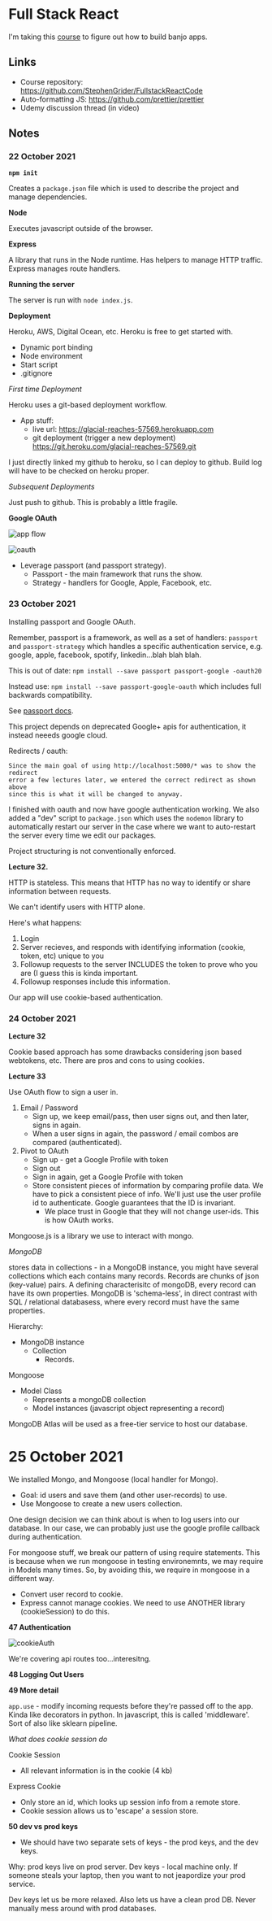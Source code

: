 # Full Stack React

I'm taking this
[course](https://www.udemy.com/course/node-with-react-fullstack-web-development/learn/lecture/7593644#overview)
to figure out how to build banjo apps.

## Links

- Course repository: https://github.com/StephenGrider/FullstackReactCode
- Auto-formatting JS: https://github.com/prettier/prettier
- Udemy discussion thread (in video)

## Notes

### 22 October 2021

**`npm init`**

Creates a `package.json` file which is used to describe the project and manage
dependencies.

**Node**

Executes javascript outside of the browser.

**Express**

A library that runs in the Node runtime. Has helpers to manage HTTP traffic.
Express manages route handlers.

**Running the server**

The server is run with `node index.js`.

**Deployment**

Heroku, AWS, Digital Ocean, etc. Heroku is free to get started with.

- Dynamic port binding
- Node environment
- Start script
- .gitignore

_First time Deployment_

Heroku uses a git-based deployment workflow.

- App stuff:
  - live url: https://glacial-reaches-57569.herokuapp.com
  - git deployment (trigger a new deployment) https://git.heroku.com/glacial-reaches-57569.git

I just directly linked my github to heroku, so I can deploy to github. Build log
will have to be checked on heroku proper.

_Subsequent Deployments_

Just push to github. This is probably a little fragile.

**Google OAuth**

![app flow]("./img/app_flow.png")

![oauth]("./img/oauth.png")

- Leverage passport (and passport strategy).
  - Passport - the main framework that runs the show.
  - Strategy - handlers for Google, Apple, Facebook, etc.

### 23 October 2021

Installing passport and Google OAuth.

Remember, passport is a framework, as well as a set of handlers: `passport` and
`passport-strategy` which handles a specific authentication service, e.g.
google, apple, facebook, spotify, linkedin...blah blah blah.

This is out of date:
`npm install --save passport passport-google -oauth20`

Instead use:
`npm install --save passport-google-oauth` which includes full backwards compatibility.

See [passport docs](http://www.passportjs.org/packages/passport-google-oauth/).

This project depends on deprecated Google+ apis for authentication, it instead neeeds google cloud.

Redirects / oauth:

```
Since the main goal of using http://localhost:5000/* was to show the redirect
error a few lectures later, we entered the correct redirect as shown above
since this is what it will be changed to anyway.
```

I finished with oauth and now have google authentication working. We also added a "dev" script to
`package.json` which uses the `nodemon` library to automatically restart our server in the case
where we want to auto-restart the server every time we edit our packages.

Project structuring is not conventionally enforced.

**Lecture 32.**

HTTP is stateless. This means that HTTP has no way to identify or share information between
requests.

We can't identify users with HTTP alone.

Here's what happens:

1. Login
2. Server recieves, and responds with identifying information (cookie, token, etc) unique to you
3. Followup requests to the server INCLUDES the token to prove who you are (I guess this is kinda
   important.
4. Followup responses include this information.

Our app will use cookie-based authentication.

### 24 October 2021

**Lecture 32**

Cookie based approach has some drawbacks considering json based webtokens, etc. There are pros and
cons to using cookies.

**Lecture 33**

Use OAuth flow to sign a user in.

1. Email / Password
   - Sign up, we keep email/pass, then user signs out, and then later, signs in again.
   - When a user signs in again, the password / email combos are compared (authenticated).
2. Pivot to OAuth
   - Sign up - get a Google Profile with token
   - Sign out
   - Sign in again, get a Google Profile with token
   - Store consistent pieces of information by comparing profile data. We have to pick a
     consistent piece of info. We'll just use the user profile id to authenticate. Google
     guarantees that the ID is invariant.
     - We place trust in Google that they will not change user-ids. This is how OAuth works.

Mongoose.js is a library we use to interact with mongo.

_MongoDB_

stores data in collections - in a MongoDB instance, you might have several collections which each
contains many records. Records are chunks of json (key-value) pairs. A defining characterisitc of
mongoDB, every record can have its own properties. MongoDB is 'schema-less', in direct contrast with
SQL / relational databasess, where every record must have the same properties.

Hierarchy:

- MongoDB instance
  - Collection
    - Records.

Mongoose

- Model Class
  - Represents a mongoDB collection
  - Model instances (javascript object representing a record)

MongoDB Atlas will be used as a free-tier service to host our database.

# 25 October 2021

We installed Mongo, and Mongoose (local handler for Mongo).

- Goal: id users and save them (and other user-records) to use.
- Use Mongoose to create a new users collection.

One design decision we can think about is when to log users into our database. In our case, we can
probably just use the google profile callback during authentication.

For mongoose stuff, we break our pattern of using require statements. This is
because when we run mongoose in testing environemnts, we may require in Models
many times. So, by avoiding this, we require in mongoose in a different way.

- Convert user record to cookie.
- Express cannot manage cookies. We need to use ANOTHER library (cookieSession) to do this.

**47 Authentication**

![cookieAuth](./img/cookie_auth.png)

We're covering api routes too...interesitng.

**48 Logging Out Users**

**49 More detail**

`app.use` - modify incoming requests before they're passed off to the app. Kinda like decorators in
python. In javascript, this is called 'middleware'. Sort of also like sklearn pipeline.

_What does cookie session do_

Cookie Session
- All relevant information is in the cookie (4 kb)

Express Cookie
- Only store an id, which looks up session info from a remote store.
- Cookie session allows us to 'escape' a session store.

**50 dev vs prod keys**

- We should have two separate sets of keys - the prod keys, and the dev keys.

Why: prod keys live on prod server. Dev keys - local machine only. If someone steals your laptop,
then you want to not jeapordize your prod service.

Dev keys let us be more relaxed. Also lets us have a clean prod DB. Never manually mess around with
prod databases.
